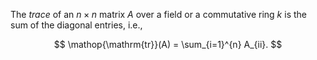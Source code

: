The *trace* of an $n\times n$ matrix $A$ over a field or a commutative ring $k$ is the sum of the diagonal entries, i.e.,

$$
\mathop{\mathrm{tr}}(A) = \sum_{i=1}^{n} A_{ii}.
$$

